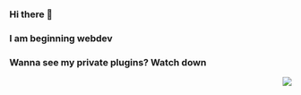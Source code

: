 ### Hi there 👋
### I am beginning webdev
### Wanna see my private plugins? Watch down

<img align="right" src="https://github-readme-stats.vercel.app/api?username=RaidoNek&show_icons=true&theme=dark" />

<!--
**RaidoNek/RaidoNek** is a ✨ _special_ ✨ repository because its `README.md` (this file) appears on your GitHub profile.

Here are some ideas to get you started:

- 🔭 I’m currently working on ...
- 🌱 I’m currently learning ...
- 👯 I’m looking to collaborate on ...
- 🤔 I’m looking for help with ...
- 💬 Ask me about ...
- 📫 How to reach me: ...
- 😄 Pronouns: ...
- ⚡ Fun fact: ...
-->
